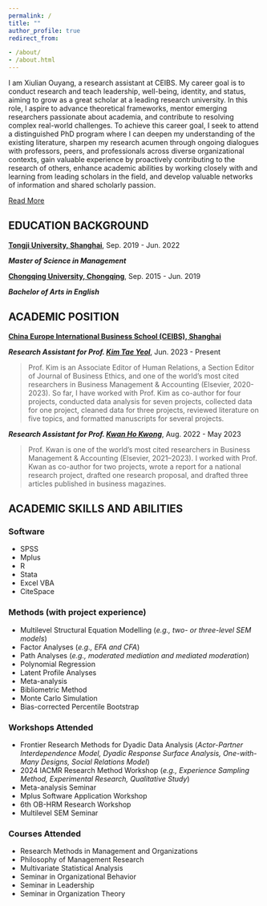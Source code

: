 ```yaml
---
permalink: /
title: ""
author_profile: true
redirect_from:

- /about/
- /about.html
---
```


<script src="/assets/js/about.js"></script>

<div id="content">
    <p>I am Xiulian Ouyang, a research assistant at CEIBS. My career goal is to conduct research and teach leadership,
        well-being, identity, and status, aiming to grow as a great scholar at a leading research university. In this
        role, I aspire to advance theoretical frameworks, mentor emerging researchers passionate about academia, and
        contribute to resolving complex real-world challenges. To achieve this career goal, I seek to attend a
        distinguished PhD program where I can deepen my understanding of the existing literature, sharpen my research
        acumen through ongoing dialogues with professors, peers, and professionals across diverse organizational
        contexts, gain valuable experience by proactively contributing to the research of others, enhance academic
        abilities by working closely with and learning from leading scholars in the field, and develop valuable networks
        of information and shared scholarly passion.</p>
    <div id="more-content" style="display: none;">
        <p>My research interests in leadership, employee well-being, and identity and status stem from years of personal
            observation, social activities, and diverse work experiences. From a young age, my innate extroversion
            allowed me to connect with many people, sparking my interest in understanding people. This curiosity drove
            me to actively observe and engage with others, inspiring me to initiate social research projects since high
            school (e.g., studying blue- collar workers' living and working conditions). As I reflected on my
            observations and gained more working experiences (e.g., roles as a teacher, consulting assistant, and
            research assistant at Ipsos), this passion evolved into a conscious effort to explore what I could further
            do for myself and the people around me. Over time, I realized that my true passion extends beyond earning a
            living, seeking promotions, or helping others; it lies in understanding the broader dynamics of the
            workplace and contributing to developing a friendly and effective working environment.
        </p>
        <p>I have been blessed with several impactful academic experiences that have shaped my career goals and prepared
            me for them. Three key experiences stand out: my graduate study at the Advanced Institute of Business at
            Tongji University, the first project I led, and my one- and-a-half years as a full-time research assistant
            for Prof. Kim Tae-Yeol. At the Advanced Institute of Business, I had the opportunity to meet with many
            professors from top business schools, which gave me a clearer understanding of the research path and
            strengthened my resolve to develop the skills to conduct high-quality research. Additionally, the rigorous
            doctoral courses, seminars, and workshops covering various topics, methodologies, and software tools further
            fueled my passion for high-quality research and deepened my understanding of the field. Moreover, reviewing
            literature and drafting three manuscripts across various topics and theories gave me a solid foundation for
            future research endeavors.</p>
        <p>My experience conducting my first independent project, <em>Visualizing Supervisor Support Research: A Review of
            Literature and Directions for Future Research</em>, is also pivotal. Over several months, I immersed myself in
            literature, learned bibliometric software, analyzed data, and drafted the manuscript. This continuous
            learning, ideation, and revision process resulted in significant improvements to my paper, reinforcing my
            ability to think independently and persevere through challenges. I am also grateful for the reviewers’
            detailed and constructive feedback, which highlighted areas for improvement and guided me to elevate my work
            to a higher standard. This experience deepened my understanding of the research process, enhanced my
            professionalism and perseverance, and boosted my confidence in pursuing a PhD.
        </p>
        <p>
            The most critical research experience is my one-and-a-half-year role as a full-time research assistant for
            Prof. Kim Tae-Yeol at China Europe International Business School (CEIBS). Thanks to Prof. Kim’s great
            guidance and mentorship, I have participated in many research projects (please refer to my CV for details)
            and learned to work as a scholar. Through projects, I have been proficient in conducting literature reviews,
            developing models and scales, and analyzing data using advanced techniques. For example, I conducted
            multilevel polynomial regression analyses to test the effect of growth mindset with Mplus, Stata, and R.
            Moreover, I realized that to become a great scholar, I must continuously push my boundaries and develop
            efficient work systems, as demonstrated by Prof. Kim. Influenced by his example, I took the initiative to
            automate time-consuming tasks like formatting tables in Excel by developing VBA code. I also improved the R
            code for calculating correlations, running Monte Carlo simulations, and reporting results directly in Excel.
            Through his mentorship, I have also learned to prioritize tasks, work proactively, and collaborate
            effectively. For instance, when managing multiple projects, I tried to provide quick feedback during the
            exploration phase while maintaining professionalism in finalizing results. I planned early to keep projects
            on track and worked closely with team members. I am deeply grateful for these invaluable experiences, which
            have shaped my efficiency and guided me toward my career goals.
        </p>
        <p>
            For my research interests, one key area of focus is leadership, particularly positive leadership styles,
            such as servant leadership, empowering leadership, authentic leadership, and ethical leadership. To fill
            existing gaps in the current research, I first aim to examine the similarities and distinctions among these
            positive leading behaviors. By reviewing and synthesizing the current literature, I hope to further clarify
            their characteristics. Building on this, I plan to use experimental designs and field interventions to
            explore why and how leaders’ personal factors (e.g., personal traits, values, and past experiences) and
            contextual factors (e.g., organizational climate, leaders’ affective states, and energy level) drive leaders
            to adopt different behaviors. Additionally, since leaders often display multiple leadership behaviors in
            real-world management, I seek to understand the prevalence profiles of different leadership styles, their
            key antecedents across diverse organizations and groups, and how various combinations of these styles impact
            employees' attitudes, behaviors, and performance.
        </p>
        <p>
            I am also deeply interested in employee well-being, driven by my belief that organizations and managers
            should maximize employees’ interests to achieve high organizational performance. I genuinely care about
            working individuals' physical and psychological health, particularly how work-related stress and
            work/nonwork recovery practices influence employees' short- and long-term well-being. Recently, I have
            observed the growing popularity of activities like cycling and hiking in Shanghai, a fast-paced, high-
            demand city. Fully geared up and eagerly heading for hiking trips immediately after finishing work on Friday
            has become a trendy phenomenon on social media. As an avid participant, I once spent two days and one night
            hiking and noticed those desolate mountains were crowded with young people, even as late as 1-2 AM. This
            sparked my curiosity about the essence and impact of this activity. What drives these busy young people to
            spend so much time traveling to remote places for such pursuits? Whether and how do their stress levels,
            emotions, and energy fluctuate before, during, and after this activity? What are the positive effects of
            this activity on them in the short and long term? Whether and how these effects spill over to the work
            domain? Since the current focus on recovery tends to emphasize psychological experiences—psychological
            detachment, relaxation, mastery, and control— with far less attention paid to the activities themselves, I
            seek to further define and distinguish the essence of after-work activities and identify other mechanisms
            beyond current psychological experiences that foster the process of being recovered.
        </p>
        <p>
            Another key area of interest for me includes identity and status—particularly how multiple identities and
            diverse statuses are formed, evolve, and influence individuals within and across groups. I am particularly
            intrigued by groups with complex and often conflicting experiences, such as individuals from remote,
            impoverished areas who ascend to high-status professions or those from affluent, highly educated backgrounds
            who find themselves in low autonomy or menial roles. I am interested in conducting a longitudinal study on
            these groups to trace the developmental trajectories of their identities and statuses, uncovering the
            antecedents, mechanisms, outcomes, and moderating factors that shape these processes, making a substantial
            contribution to theory and practice. I have initiated discussions with the leader and team at Gedar
            Highrise. This non-profit organization supports academically talented students from remote, disadvantaged
            regions through scholarships and career development programs. They have expressed strong interest in
            collaborating on this project, offering a promising opportunity to advance this research initiative.
        </p>
        <p>
            With these interests in mind, I am eager to work with the faculty at Stephen M. Ross School of Business, not
            only due to the alignment of research interests but also because of their exceptional scholarly character.
            Among them, Prof. Lindy Greer’s insightful research on power, status, hierarchy, and diversity, Prof. Justin
            Berg’s research on creativity and innovation, Prof. Aparna Joshi’s work on how individuals recognize,
            respond to, and relate to one another across differences, Prof. Ethan Kross’s studies on emotions and
            self-control, and Prof. Julia Lee Cunningham’s exploration of the psychology of narratives, mindsets, and
            behavioral ethics are areas where I would like to explore and contribute to.
        </p>
        <p>
            I strongly believe that the Stephen M. Ross School of Business is an ideal place for me to grow as a great
            scholar, mentor, and leader. The school’s commitment to preparing students for positions at top universities
            and generating research that addresses the most complex issues in business resonates deeply with my
            aspirations. At Ross, I aim to push beyond the feasible and pursue transformative work. With its exceptional
            resources, mentorship, and collaborative learning environment, I am confident that Ross will help provide a
            strong foundation to do so. Please let me know if there is any additional information I can provide. Thank
            you for your time and consideration!
        </p>
    </div>
    <a id="read-more" href="javascript:void(0);" onclick="toggleContent();">Read More</a>
    <a id="read-less" href="javascript:void(0);" onclick="toggleContent();" style="display: none;">Read Less</a>
</div>

## EDUCATION BACKGROUND

**[Tongji University, Shanghai](https://www.usnews.com/education/best-global-universities/tongji-university-501326)**, Sep. 2019 - Jun. 2022

***Master of Science in Management***

**[Chongqing University, Chongqing](https://www.usnews.com/education/best-global-universities/chongqing-university-505768)**, Sep. 2015 - Jun. 2019

***Bachelor of Arts in English***

## ACADEMIC POSITION

**[China Europe International Business School (CEIBS), Shanghai](https://www.ceibs.edu/)**

***Research Assistant for Prof. [Kim Tae Yeol](https://scholar.google.com/citations?user=2Z7Vb4kAAAAJ&hl=en&oi=ao)***, Jun. 2023 - Present
> Prof. Kim is an Associate Editor of Human Relations, a Section Editor of Journal of Business Ethics, and one of the world’s most cited researchers in Business Management & Accounting (Elsevier, 2020-2023). So far, I have worked with Prof. Kim as co-author for four projects, conducted data analysis for seven projects, collected data for one project, cleaned data for three projects, reviewed literature on five topics, and formatted manuscripts for several projects.

***Research Assistant for Prof. [Kwan Ho Kwong](https://scholar.google.com/citations?user=l9zGlTYAAAAJ&hl=en&oi=ao)***, Aug. 2022 - May 2023
> Prof. Kwan is one of the world’s most cited researchers in Business Management & Accounting (Elsevier, 2021–2023). I worked with Prof. Kwan as co-author for two projects, wrote a report for a national research project, drafted one research proposal, and drafted three articles published in business magazines.

## ACADEMIC SKILLS AND ABILITIES

### Software

- SPSS
- Mplus
- R
- Stata
- Excel VBA
- CiteSpace

### Methods (with project experience)

- Multilevel Structural Equation Modelling (*e.g., two- or three-level SEM models*)
- Factor Analyses (*e.g., EFA and CFA*)
- Path Analyses (*e.g., moderated mediation and mediated moderation*)
- Polynomial Regression
- Latent Profile Analyses
- Meta-analysis
- Bibliometric Method
- Monte Carlo Simulation
- Bias-corrected Percentile Bootstrap

### Workshops Attended

- Frontier Research Methods for Dyadic Data Analysis (*Actor-Partner Interdependence Model, Dyadic Response Surface Analysis, One-with-Many Designs, Social Relations Model*)
- 2024 IACMR Research Method Workshop (*e.g., Experience Sampling Method, Experimental Research, Qualitative Study*)
- Meta-analysis Seminar
- Mplus Software Application Workshop
- 6th OB-HRM Research Workshop
- Multilevel SEM Seminar

### Courses Attended

- Research Methods in Management and Organizations
- Philosophy of Management Research
- Multivariate Statistical Analysis
- Seminar in Organizational Behavior
- Seminar in Leadership
- Seminar in Organization Theory

